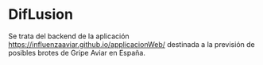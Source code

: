 # DifLusion 
Se trata del backend de la aplicación https://influenzaaviar.github.io/applicacionWeb/ destinada a la previsión de posibles brotes de Gripe Aviar en España.
